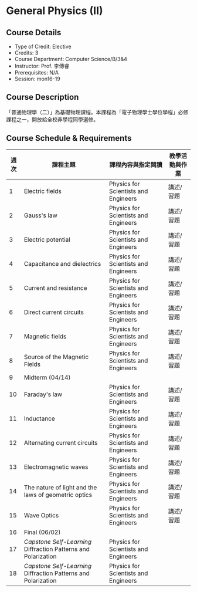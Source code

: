 # General Physics (II)

## Course Details
- Type of Credit: Elective
- Credits: 3
- Course Department: Computer Science/B/3&4
- Instructor: Prof. 李傳睿
- Prerequisites: N/A
- Session: mon16-19

## Course Description
「普通物理學（二）」為基礎物理課程。本課程為「電子物理學士學位學程」必修課程之一，開放給全校非學程同學選修。

## Course Schedule & Requirements
| 週次 | 課程主題                                         | 課程內容與指定閱讀                  | 教學活動與作業   |
|------|--------------------------------------------------|-------------------------------------|------------------|
| 1    | Electric fields                                  | Physics for Scientists and Engineers | 講述/習題        |
| 2    | Gauss's law                                      | Physics for Scientists and Engineers | 講述/習題        |
| 3    | Electric potential                               | Physics for Scientists and Engineers | 講述/習題        |
| 4    | Capacitance and dielectrics                      | Physics for Scientists and Engineers | 講述/習題        |
| 5    | Current and resistance                           | Physics for Scientists and Engineers | 講述/習題        |
| 6    | Direct current circuits                          | Physics for Scientists and Engineers | 講述/習題        |
| 7    | Magnetic fields                                  | Physics for Scientists and Engineers | 講述/習題        |
| 8    | Source of the Magnetic Fields                    | Physics for Scientists and Engineers | 講述/習題        |
| 9    | Midterm (04/14)                                  |                                     |                  |
| 10   | Faraday's law                                    | Physics for Scientists and Engineers | 講述/習題        |
| 11   | Inductance                                       | Physics for Scientists and Engineers | 講述/習題        |
| 12   | Alternating current circuits                     | Physics for Scientists and Engineers | 講述/習題        |
| 13   | Electromagnetic waves                            | Physics for Scientists and Engineers | 講述/習題        |
| 14   | The nature of light and the laws of geometric optics | Physics for Scientists and Engineers | 講述/習題    |
| 15   | Wave Optics                                      | Physics for Scientists and Engineers | 講述/習題        |
| 16   | Final (06/02)                                    |                                     |                  |
| 17   | *Capstone Self-Learning*<br>Diffraction Patterns and Polarization | Physics for Scientists and Engineers |                  |
| 18   | *Capstone Self-Learning*<br>Diffraction Patterns and Polarization | Physics for Scientists and Engineers |                  |